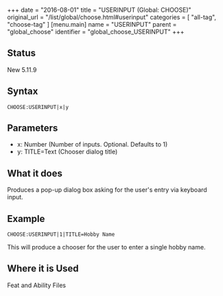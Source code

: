 +++
date = "2016-08-01"
title = "USERINPUT (Global: CHOOSE)"
original_url = "/list/global/choose.html#userinput"
categories = [ "all-tag", "choose-tag" ]
[menu.main]
    name = "USERINPUT"
    parent = "global_choose"
    identifier = "global_choose_USERINPUT"
+++

## Status

New 5.11.9

## Syntax

`CHOOSE:USERINPUT|x|y`

## Parameters

-   x: Number (Number of inputs. Optional. Defaults
    to 1)
-   y: TITLE=Text (Chooser dialog title)



What it does
------------

Produces a pop-up dialog box asking for the user's entry via keyboard
input.

Example
-------

`CHOOSE:USERINPUT|1|TITLE=Hobby Name`

This will produce a chooser for the user to enter a single hobby name.

Where it is Used
----------------

Feat and Ability Files

